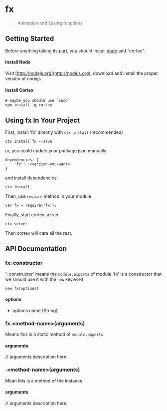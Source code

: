 # fx

> Animation and Easing functions

## Getting Started
Before anything taking its part, you should install [node](http://nodejs.org) and "cortex".

#### Install Node

Visit [http://nodejs.org](http://nodejs.org), download and install the proper version of nodejs.

#### Install Cortex

    # maybe you should use `sudo`
    npm install -g cortex

## Using fx In Your Project

First, install 'fx' directly with `ctx install` (recommended)
	
	ctx install fx --save
	
or, you could update your package.json manually
    
    dependencies: {
        'fx': '<version-you-want>'
    }
    
and install dependencies
	
	ctx install
    
Then, use `require` method in your module
    
    var fx = require('fx');
    
Finally, start cortex server
    
    ctx server
    
Then cortex will care all the rest.


## API Documentation

### fx: constructor
': constructor' means the `module.exports` of module 'fx' is a constructor that we should use it with the `new` keyword

	new fx(options)
	
#### options
- options.name {String}



### fx.\<method-name\>(arguments)
Means this is a static method of `module.exports`

#### arguments
// arguments description here

### .\<method-name\>(arguments)
Mean this is a method of the instance

#### arguments
// arguments description here